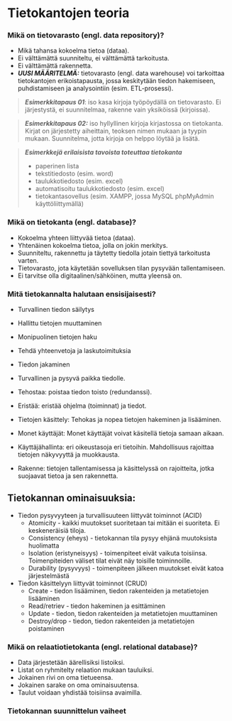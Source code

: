 # Tietokantojen teoria

### Mikä on tietovarasto (engl. data repository)?
- Mikä tahansa kokoelma tietoa (dataa).
- Ei välttämättä suunniteltu, ei välttämättä tarkoitusta.
- Ei välttämättä rakennetta.
- ***UUSI MÄÄRITELMÄ:*** tietovarasto (engl. data warehouse) voi tarkoittaa tietokantojen erikoistapausta, jossa keskitytään tiedon hakemiseen, puhdistamiseen ja analysointiin (esim. ETL-prosessi).

>***Esimerkkitapaus 01***: iso kasa kirjoja työpöydällä on tietovarasto. Ei järjestystä, ei suunnitelmaa, rakenne vain yksiköissä (kirjoissa).

>***Esimerkkitapaus 02:*** iso hyllyllinen kirjoja kirjastossa on tietokanta. Kirjat on järjestetty aiheittain, teoksen nimen mukaan ja tyypin mukaan. Suunnitelma, jotta kirjoja on helppo löytää ja lisätä. 

>***Esimerkkejä erilaisista tavoista toteuttaa tietokanta***
> - paperinen lista
> - tekstitiedosto (esim. word)
> - taulukkotiedosto (esim. excel)
> - automatisoitu taulukkotiedosto (esim. excel)
> - tietokantasovellus (esim. XAMPP, jossa MySQL phpMyAdmin käyttöliittymällä)

### Mikä on tietokanta (engl. database)?
- Kokoelma yhteen liittyvää tietoa (dataa).
- Yhtenäinen kokoelma tietoa, jolla on jokin merkitys.
- Suunniteltu, rakennettu ja täytetty tiedolla jotain tiettyä tarkoitusta varten.
- Tietovarasto, jota käytetään sovelluksen tilan pysyvään tallentamiseen.
- Ei tarvitse olla digitaalinen/sähköinen, mutta yleensä on.

### Mitä tietokannalta halutaan ensisijaisesti?
- Turvallinen tiedon säilytys
- Hallittu tietojen muuttaminen
- Monipuolinen tietojen haku
- Tehdä yhteenvetoja ja laskutoimituksia
- Tiedon jakaminen

- Turvallinen ja pysyvä paikka tiedolle.
- Tehostaa: poistaa tiedon toisto (redundanssi).
- Eristää: eristää ohjelma (toiminnat) ja tiedot.
- Tietojen käsittely: Tehokas ja nopea tietojen hakeminen ja lisääminen.
- Monet käyttäjät: Monet käyttäjät voivat käsitellä tietoja samaan aikaan.
- Käyttäjähallinta: eri oikeustasoja eri tietoihin. Mahdollisuus rajoittaa tietojen näkyvyyttä ja muokkausta.
- Rakenne: tietojen tallentamisessa ja käsittelyssä on rajoitteita, jotka suojaavat tietoa ja sen rakennetta.

## Tietokannan ominaisuuksia:
- Tiedon pysyvyyteen ja turvallisuuteen liittyvät toiminnot (ACID)
  - Atomicity - kaikki muutokset suoritetaan tai mitään ei suoriteta. Ei keskeneräisiä tiloja.
  - Consistency (eheys) - tietokannan tila pysyy ehjänä muutoksista huolimatta
  - Isolation (eristyneisyys) - toimenpiteet eivät vaikuta toisiinsa. Toimenpiteiden väliset tilat eivät näy toisille toiminnoille.
  - Durability (pysyvyys) - toimenpiteen jälkeen muutokset eivät katoa järjestelmästä
- Tiedon käsittelyyn liittyvät toiminnot (CRUD)
  - Create - tiedon lisääminen, tiedon rakenteiden ja metatietojen lisääminen
  - Read/retriev - tiedon hakeminen ja esittäminen
  - Update - tiedon, tiedon rakenteiden ja metatietojen muuttaminen
  - Destroy/drop - tiedon, tiedon rakenteiden ja metatietojen poistaminen 

 

### Mikä on relaatiotietokanta (engl. relational database)?
- Data järjestetään äärellisiksi listoiksi.
- Listat on ryhmitelty relaation mukaan tauluiksi.
- Jokainen rivi on oma tietueensa.
- Jokainen sarake on oma ominaisuutensa.
- Taulut voidaan yhdistää toisiinsa avaimilla.

### Tietokannan suunnittelun vaiheet
